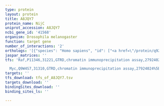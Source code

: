 ```yaml
---
type: protein
layout: protein
title: A8JQY7
protein_name: NijC
uniprot_accession: A8JQY7
ncbi_gene_id: '41568'
organism: Drosophila melanogaster
function: target gene
number_of_interactions: '2'
orthologs: '[{"species": "Homo sapiens", "id": ["<a href=\"/protein/q92982\">Q92982</a>"]}, {"species": "Danio rerio", "id": ["A0A0R4IDX9", "E7FE82"]}, {"species": "Mus musculus", "id": ["<a href=\"/protein/o70131\">O70131</a>", "<a href=\"/protein/q9jl89\">Q9JL89</a>"]}, {"species": "Rattus norvegicus", "id": ["<a href=\"/protein/p70617\">P70617</a>"]}]'
jaspar_matrices: ''
tfs: 'Raf,P11346,31221,GTRD,chromatin immunoprecipitation assay,27924024%5Buid%5D,No

  Myc,Q9W4S7,31310,GTRD,chromatin immunoprecipitation assay,27924024%5Buid%5D,No'
targets: ''
tfs_download: tfs_of_A8JQY7.tsv
targets_download: ''
bindingSites_download: ''
binding_sites_ls: ''

---
```

